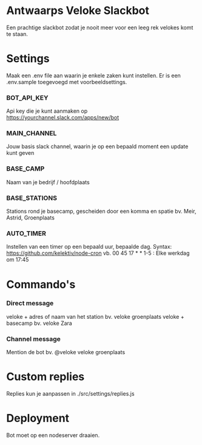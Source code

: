 # Antwaarps Veloke Slackbot
Een prachtige slackbot zodat je nooit meer voor een leeg rek velokes komt te staan.

# Settings
Maak een .env file aan waarin je enkele zaken kunt instellen. Er is een .env.sample toegevoegd met voorbeeldsettings.

### BOT_API_KEY
Api key die je kunt aanmaken op https://yourchannel.slack.com/apps/new/bot

### MAIN_CHANNEL
Jouw basis slack channel, waarin je op een bepaald moment een update kunt geven

### BASE_CAMP
Naam van je bedrijf / hoofdplaats

### BASE_STATIONS
Stations rond je basecamp, gescheiden door een komma en spatie
bv. Meir, Astrid, Groenplaats

### AUTO_TIMER
Instellen van een timer op een bepaald uur, bepaalde dag. Syntax: https://github.com/kelektiv/node-cron
vb. 00 45 17 * * 1-5 : Elke werkdag om 17:45

# Commando's
### Direct message
veloke + adres of naam van het station bv. veloke groenplaats
veloke + basecamp bv. veloke Zara

### Channel message
Mention de bot bv. @veloke veloke groenplaats

# Custom replies
Replies kun je aanpassen in ./src/settings/replies.js

# Deployment
Bot moet op een nodeserver draaien.
